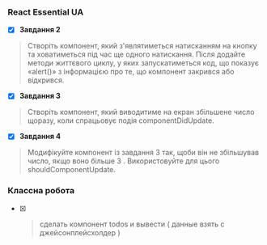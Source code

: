 ### React Essential UA


- [x] **Завдання 2**

>Створіть компонент, який з'являтиметься натисканням на кнопку та ховатиметься під час ще одного натискання. Після додайте методи життєвого циклу, у яких запускатиметься код, що показує «alert()» з інформацією про те, що компонент закрився або відкрився.

- [x] **Завдання 3**

>Створіть компонент, який виводитиме на екран збільшене число щоразу, коли спрацьовує подія componentDidUpdate.

- [x] **Завдання 4**

>Модифікуйте компонент із завдання 3 так, щоби він не збільшував число, якщо воно більше 3
. Використовуйте для цього shouldComponentUpdate.


### Классна робота 

- [x] > сделать компонент todos и вывести ( данные взять с джейсонплейсхолдер )
